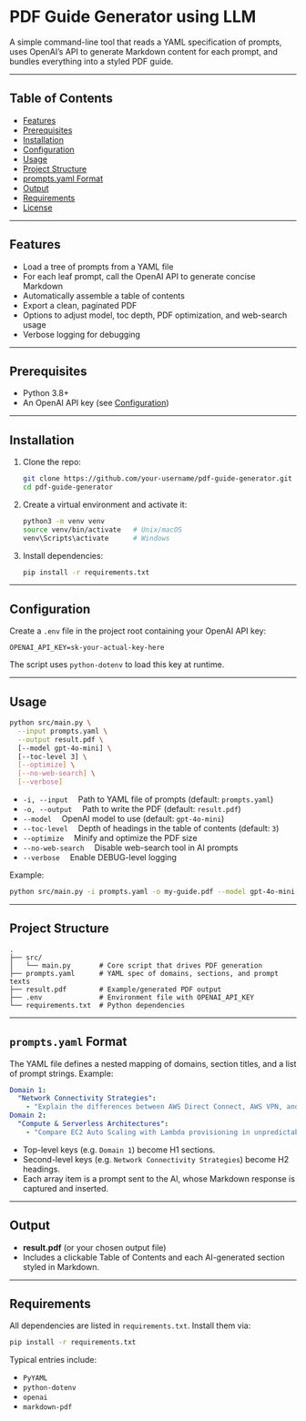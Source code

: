 # PDF Guide Generator using LLM

A simple command-line tool that reads a YAML specification of prompts, uses OpenAI’s API to generate Markdown content for each prompt, and bundles everything into a styled PDF guide.

---

## Table of Contents

- [Features](#features)  
- [Prerequisites](#prerequisites)  
- [Installation](#installation)  
- [Configuration](#configuration)  
- [Usage](#usage)  
- [Project Structure](#project-structure)  
- [prompts.yaml Format](#promptsyaml-format)  
- [Output](#output)  
- [Requirements](#requirements)  
- [License](#license)  

---

## Features

- Load a tree of prompts from a YAML file  
- For each leaf prompt, call the OpenAI API to generate concise Markdown  
- Automatically assemble a table of contents  
- Export a clean, paginated PDF  
- Options to adjust model, toc depth, PDF optimization, and web-search usage  
- Verbose logging for debugging  

---

## Prerequisites

- Python 3.8+  
- An OpenAI API key (see [Configuration](#configuration))  

---

## Installation

1. Clone the repo:  
    ```bash
    git clone https://github.com/your-username/pdf-guide-generator.git
    cd pdf-guide-generator
    ```

2. Create a virtual environment and activate it:

   ```bash
   python3 -m venv venv
   source venv/bin/activate   # Unix/macOS
   venv\Scripts\activate      # Windows
   ```

3. Install dependencies:

   ```bash
   pip install -r requirements.txt
   ```

---

## Configuration

Create a `.env` file in the project root containing your OpenAI API key:

```dotenv
OPENAI_API_KEY=sk-your-actual-key-here
```

The script uses `python-dotenv` to load this key at runtime.

---

## Usage

```bash
python src/main.py \
  --input prompts.yaml \
  --output result.pdf \
  [--model gpt-4o-mini] \
  [--toc-level 3] \
  [--optimize] \
  [--no-web-search] \
  [--verbose]
```

* `-i, --input`  Path to YAML file of prompts (default: `prompts.yaml`)
* `-o, --output`  Path to write the PDF (default: `result.pdf`)
* `--model`  OpenAI model to use (default: `gpt-4o-mini`)
* `--toc-level`  Depth of headings in the table of contents (default: `3`)
* `--optimize`  Minify and optimize the PDF size
* `--no-web-search`  Disable web-search tool in AI prompts
* `--verbose`  Enable DEBUG-level logging

Example:

```bash
python src/main.py -i prompts.yaml -o my-guide.pdf --model gpt-4o-mini --optimize --verbose
```

---

## Project Structure

```
.
├── src/
│   └── main.py       # Core script that drives PDF generation
├── prompts.yaml      # YAML spec of domains, sections, and prompt texts
├── result.pdf        # Example/generated PDF output
├── .env              # Environment file with OPENAI_API_KEY
└── requirements.txt  # Python dependencies
```

---

## `prompts.yaml` Format

The YAML file defines a nested mapping of domains, section titles, and a list of prompt strings.
Example:

```yaml
Domain 1:
  "Network Connectivity Strategies":
    - "Explain the differences between AWS Direct Connect, AWS VPN, and Transit Gateway in large-scale, multi-region architectures."
Domain 2:
  "Compute & Serverless Architectures":
    - "Compare EC2 Auto Scaling with Lambda provisioning in unpredictable traffic patterns."
```

* Top-level keys (e.g. `Domain 1`) become H1 sections.
* Second-level keys (e.g. `Network Connectivity Strategies`) become H2 headings.
* Each array item is a prompt sent to the AI, whose Markdown response is captured and inserted.

---

## Output

* **result.pdf** (or your chosen output file)
* Includes a clickable Table of Contents and each AI-generated section styled in Markdown.

---

## Requirements

All dependencies are listed in `requirements.txt`. Install them via:

```bash
pip install -r requirements.txt
```

Typical entries include:

* `PyYAML`
* `python-dotenv`
* `openai`
* `markdown-pdf`